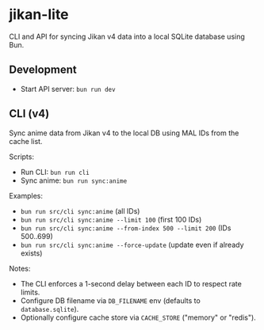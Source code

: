 # jikan-lite

 CLI and API for syncing Jikan v4 data into a local SQLite database using Bun.

## Development

- Start API server: `bun run dev`

## CLI (v4)

Sync anime data from Jikan v4 to the local DB using MAL IDs from the cache list.

Scripts:
- Run CLI: `bun run cli`
- Sync anime: `bun run sync:anime`

Examples:
- `bun run src/cli sync:anime` (all IDs)
- `bun run src/cli sync:anime --limit 100` (first 100 IDs)
- `bun run src/cli sync:anime --from-index 500 --limit 200` (IDs 500..699)
- `bun run src/cli sync:anime --force-update` (update even if already exists)

Notes:
- The CLI enforces a 1-second delay between each ID to respect rate limits.
- Configure DB filename via `DB_FILENAME` env (defaults to `database.sqlite`).
- Optionally configure cache store via `CACHE_STORE` ("memory" or "redis").

